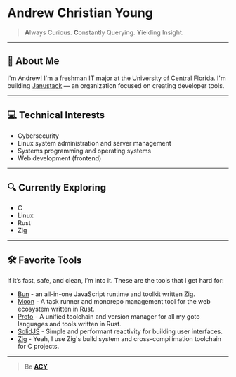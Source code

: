 # Andrew Christian Young
> **A**lways Curious. **C**onstantly Querying. **Y**ielding Insight. 

---

## 👋 About Me
I'm Andrew!
I'm a freshman IT major at the University of Central Florida.
I'm building [Janustack](https://github.com/janustack) — an organization focused on creating developer tools.

---

## 💻 Technical Interests
- Cybersecurity
- Linux system administration and server management
- Systems programming and operating systems
- Web development (frontend)

---

## 🔍 Currently Exploring
- C
- Linux
- Rust
- Zig

---

## 🛠️ Favorite Tools

If it’s fast, safe, and clean, I’m into it. These are the tools that I get hard for:

- [Bun](https://bun.sh/) - an all-in-one JavaScript runtime and toolkit written Zig.
- [Moon](https://moonrepo.dev/moon) - A task runner and monorepo management tool for the web ecosystem written in Rust.
- [Proto](https://moonrepo.dev/proto) - A unified toolchain and version manager for all my goto languages and tools written in Rust.
- [SolidJS](https://www.solidjs.com/) - Simple and performant reactivity for building user interfaces.
- [Zig](https://ziglang.org/) - Yeah, I use Zig's build system and cross-compilimation toolchain for C projects.

---

> Be [**ACY**](#andrew-christian-young)
